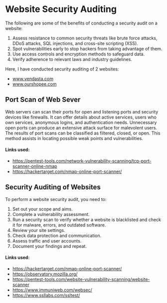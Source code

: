 # Website Security Auditing

The following are some of the benefits of conducting a security audit on a website: 
1. Assess resistance to common security threats like brute force attacks, DDoS attacks, SQL injections, and cross-site scripting (XSS).
2. Spot vulnerabilities early to stop hackers from taking advantage of them.
3. Use access controls and encryption methods to safeguard data.
4. Verify adherence to relevant laws and industry guidelines.


Here, I have conducted security auditing of 2 websites:
- www.vendasta.com
- www.ourshopee.com

## Port Scan of Web Sever

Web servers can scan their ports for open and listening ports and security devices like firewalls. It can offer details about active services, users who own services, anonymous logins, and authentication needs. Unnecessary open ports can produce an extensive attack surface for malevolent users. The results of port scans can be classified as filtered, closed, or open. This method assists in locating possible weak points and vulnerabilities.

#### Links used:
- https://pentest-tools.com/network-vulnerability-scanning/tcp-port-scanner-online-nmap
- https://hackertarget.com/nmap-online-port-scanner/

## Security Auditing of Websites

To perform a website security audit, you need to:
1. Set out your scope and aims.
2. Complete a vulnerability assessment.
3. Run a security scan to verify whether a website is blacklisted and check it for malware, errors, and outdated software.
4. Review your site settings.
5. Check data protection and communication.
6. Assess traffic and user accounts.
7. Document your findings and repeat.

#### Links used:
- https://hackertarget.com/nmap-online-port-scanner/
- https://observatory.mozilla.org/
- https://pentest-tools.com/website-vulnerability-scanning/website-scanner
- https://www.immuniweb.com/websec/
- https://www.ssllabs.com/ssltest/

